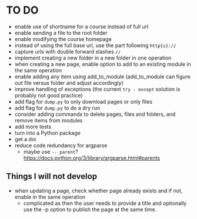 # TO DO
* enable use of shortname for a course instead of full url
* enable sending a file to the root folder
* enable modifying the course homepage
* instead of using the full base url, use the part following `http{s}://`
* capture urls with double forward slashes `//`
* implement creating a new folder in a new folder in one operation
* when creating a new page, enable option to add to an existing module in the same operation
* enable adding any item using add_to_module (add_to_module can figure out file versus folder and adjust accordingly)
* improve handling of exceptions (the current `try - except` solution is probably not good practice)
* add flag for `dump.py` to only download pages or only files
* add flag for `dump.py` to do a dry run
* consider adding commands to delete pages, files and folders, and remove items from modules
* add more tests
* turn into a Python package
* get a doi
* reduce code redundancy for argparse
  - maybe use `-- parent`? https://docs.python.org/3/library/argparse.html#parents

## Things I will not develop
* when updating a page, check whether page already exists and if not, enable in the same operation
  - complicated as then the user needs to provide a title and optionally use the -p option to publish the page at the same time.
